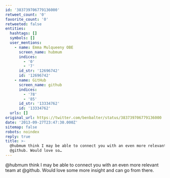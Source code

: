 ```yaml
---
id: '383739706779136000'
retweet_count: '0'
favorite_count: '0'
retweeted: false
entities:
  hashtags: []
  symbols: []
  user_mentions:
    - name: Emma Mulqueeny OBE
      screen_name: hubmum
      indices:
        - '0'
        - '7'
      id_str: '12696742'
      id: '12696742'
    - name: GitHub
      screen_name: github
      indices:
        - '78'
        - '85'
      id_str: '13334762'
      id: '13334762'
  urls: []
original_url: https://twitter.com/benbalter/status/383739706779136000
date: '2013-09-27T23:47:30.000Z'
sitemap: false
robots: noindex
reply: true
title: >-
  @hubmum think I may be able to connect you with an even more relevant team at
  @github. Would love so…
---
```


@hubmum think I may be able to connect you with an even more relevant team at @github. Would love some more insight and can go from there.